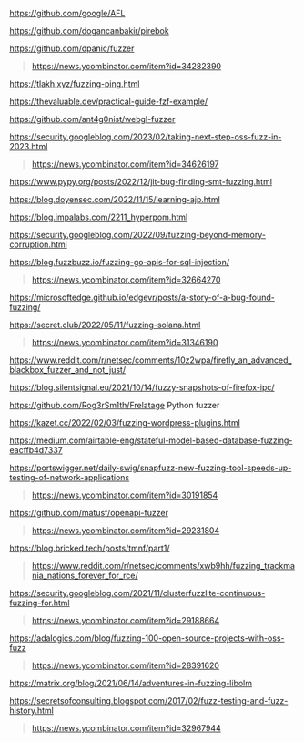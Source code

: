 https://github.com/google/AFL

https://github.com/dogancanbakir/pirebok

https://github.com/dpanic/fuzzer
> https://news.ycombinator.com/item?id=34282390

https://tlakh.xyz/fuzzing-ping.html

https://thevaluable.dev/practical-guide-fzf-example/

https://github.com/ant4g0nist/webgl-fuzzer

https://security.googleblog.com/2023/02/taking-next-step-oss-fuzz-in-2023.html
> https://news.ycombinator.com/item?id=34626197

https://www.pypy.org/posts/2022/12/jit-bug-finding-smt-fuzzing.html

https://blog.doyensec.com/2022/11/15/learning-ajp.html

https://blog.impalabs.com/2211_hyperpom.html

https://security.googleblog.com/2022/09/fuzzing-beyond-memory-corruption.html

https://blog.fuzzbuzz.io/fuzzing-go-apis-for-sql-injection/
> https://news.ycombinator.com/item?id=32664270

https://microsoftedge.github.io/edgevr/posts/a-story-of-a-bug-found-fuzzing/

https://secret.club/2022/05/11/fuzzing-solana.html
> https://news.ycombinator.com/item?id=31346190

https://www.reddit.com/r/netsec/comments/10z2wpa/firefly_an_advanced_blackbox_fuzzer_and_not_just/

https://blog.silentsignal.eu/2021/10/14/fuzzy-snapshots-of-firefox-ipc/

https://github.com/Rog3rSm1th/Frelatage Python fuzzer

https://kazet.cc/2022/02/03/fuzzing-wordpress-plugins.html

https://medium.com/airtable-eng/stateful-model-based-database-fuzzing-eacffb4d7337

https://portswigger.net/daily-swig/snapfuzz-new-fuzzing-tool-speeds-up-testing-of-network-applications
> https://news.ycombinator.com/item?id=30191854

https://github.com/matusf/openapi-fuzzer
> https://news.ycombinator.com/item?id=29231804

https://blog.bricked.tech/posts/tmnf/part1/
> https://www.reddit.com/r/netsec/comments/xwb9hh/fuzzing_trackmania_nations_forever_for_rce/

https://security.googleblog.com/2021/11/clusterfuzzlite-continuous-fuzzing-for.html
> https://news.ycombinator.com/item?id=29188664

https://adalogics.com/blog/fuzzing-100-open-source-projects-with-oss-fuzz
> https://news.ycombinator.com/item?id=28391620

https://matrix.org/blog/2021/06/14/adventures-in-fuzzing-libolm

https://secretsofconsulting.blogspot.com/2017/02/fuzz-testing-and-fuzz-history.html
> https://news.ycombinator.com/item?id=32967944
